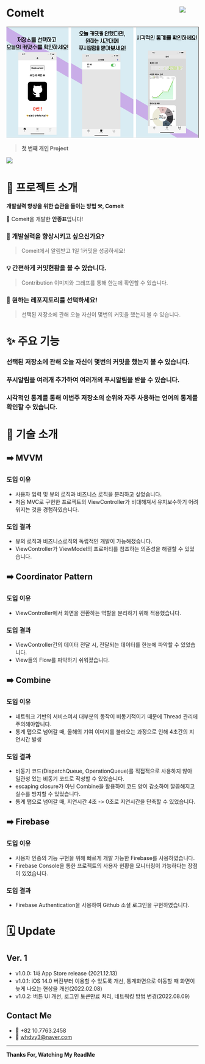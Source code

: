 # ComeIt <img src = "https://github.com/JongPyoAhn/Gitramy/blob/main/ComeIt/Assets.xcassets/AppIcon.appiconset/1024.png?raw=true" width = 50 align = right>
<img src = "https://github.com/JongPyoAhn/ComeIt/blob/main/ScreenShots/ComeitScreenshot.png?raw=true">

> **첫 번째 개인 Project**

[<img src = "https://devimages-cdn.apple.com/app-store/marketing/guidelines/images/badge-download-on-the-app-store.svg">](https://apps.apple.com/kr/app/컴잇/id1599428215?mt=8)

# 📖 프로젝트 소개

 **개발실력 향상을 위한 습관을 들이는 방법 ⚒️,  Comeit**
 
 👋 Comeit을 개발한 **안종표**입니다!

### 📝 개발실력을 향상시키고 싶으신가요?
> Comeit에서 알림받고 1일 1커밋을 성공하세요!

### 💡 간편하게 커밋현황을 볼 수 있습니다.
> Contribution 이미지와 그래프를 통해 한눈에 확인할 수 있습니다.

### 🫵 원하는 레포지토리를 선택하세요!
> 선택된 저장소에 관해 오늘 자신이 몇번의 커밋을 했는지 볼 수 있습니다.

# ✨ 주요 기능
### 선택된 저장소에 관해 오늘 자신이 몇번의 커밋을 했는지 볼 수 있습니다.
### 푸시알림을 여러개 추가하여 여러개의 푸시알림을 받을 수 있습니다.
### 시각적인 통계를 통해 이번주 저장소의 순위와 자주 사용하는 언어의 통계를 확인할 수 있습니다.

# 🔨 기술 소개

## ➡️ MVVM

### 도입 이유
- 사용자 입력 및 뷰의 로직과 비즈니스 로직을 분리하고 싶었습니다.
- 처음 MVC로 구현한 프로젝트의 ViewController가 비대해져서 유지보수하기 어려워지는 것을 경험하였습니다.

### 도입 결과
- 뷰의 로직과 비즈니스로직의 독립적인 개발이 가능해졌습니다.
- ViewController가 ViewModel의 프로퍼티를 참조하는 의존성을 해결할 수 있었습니다.

## ➡️ Coordinator Pattern

### 도입 이유
- ViewController에서 화면을 전환하는 역할을 분리하기 위해 적용했습니다.

### 도입 결과
- ViewController간의 데이터 전달 시, 전달되는 데이터를 한눈에 파악할 수 있었습니다.
- View들의 Flow를 파악하기 쉬워졌습니다.

## ➡️ Combine

### 도입 이유
- 네트워크 기반의 서비스여서 대부분의 동작이 비동기적이기 때문에 Thread 관리에 주의해야합니다.
- 통계 탭으로 넘어갈 때, 올해의 기여 이미지를 불러오는 과정으로 인해 4초간의 지연시간 발생

### 도입 결과
- 비동기 코드(DispatchQueue, OperationQueue)를 직접적으로 사용하지 않아 일관성 있는 비동기 코드로 작성할 수 있었습니다.
- escaping closure가 아닌 Combine을 활용하여 코드 양이 감소하여 깔끔해지고 실수를 방지할 수 있었습니다.
- 통계 탭으로 넘어갈 때, 지연시간 4초 -> 0초로 지연시간을 단축할 수 있었습니다.

## ➡️ Firebase

### 도입 이유
- 사용자 인증의 기능 구현을 위해 빠르게 개발 가능한 Firebase를 사용하였습니다.
- Firebase Console을 통한 프로젝트의 사용자 현황을 모니터링이 가능하다는 장점이 있었습니다.

### 도입 결과
- Firebase Authentication을 사용하여 Github 소셜 로그인을 구현하였습니다.


# 🗓️ Update
## Ver. 1
- v1.0.0: 1차 App Store release (2021.12.13)
- v1.0.1: iOS 14.0 버전부터 이용할 수 있도록 개선, 통계화면으로 이동할 때 화면이 늦게 나오는 현상을 개선(2022.02.08)
- v1.0.2: 버튼 UI 개선, 로그인 토큰만료 처리, 네트워킹 방법 변경(2022.08.09)
## Contact Me
- 📱 +82 10.7763.2458
- 📧 whdvy3@naver.com

***
**Thanks For, Watching My ReadMe**
